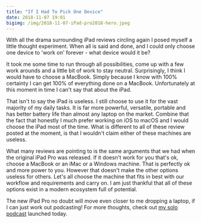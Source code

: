 ```yaml
---
title: "If I Had To Pick One Device"
date: 2018-11-07 19:01
bigimg: /img/2018-11-07-iPad-pro2018-hero.jpeg
---
```

With all the drama surrounding iPad reviews circling again I posed myself a little thought experiment. When all is said and done, and I could only choose one device to 'work on' forever - what device would it be?

It took me some time to run through all possibilities, come up with a few work arounds and a little bit of work to stay neutral. Surprisingly, I think I would have to choose a MacBook. Simply because I know with 100% certainty I can get 100% of everything done on a MacBook. Unfortunately at this moment in time I can't say that about the iPad. 

That isn't to say the iPad is useless. I still choose to use it for the vast majority of my daily tasks. It is far more powerful, versatile, portable and has better battery life than almost any laptop on the market. Combine that the fact that honestly I much prefer working on iOS to macOS and I would choose the iPad most of the time. What is different to all of these review posted at the moment, is that I wouldn't claim either of these machines are useless.

What many reviews are pointing to is the same arguments that we had when the original iPad Pro was released. If it doesn't work for you that's ok, choose a MacBook or an iMac or a Windows machine. That is perfectly ok and more power to you. However that doesn't make the other options useless for others. Let's all choose the machine that fits in best with our workflow and requirements and carry on. I am just thankful that all of these options exist in a modern ecosystem full of potential.

The new iPad Pro no doubt will move even closer to me dropping a laptop, if I can just work out podcasting! For more thoughts, check out [my solo podcast](https://gr36.com/2018-11-07-GR36-01/) launched today.